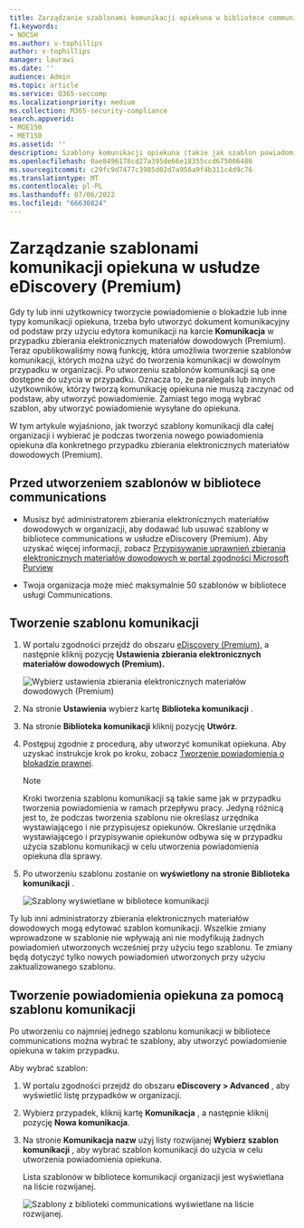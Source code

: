 ```yaml
---
title: Zarządzanie szablonami komunikacji opiekuna w bibliotece communications w usłudze eDiscovery (Premium)
f1.keywords:
- NOCSH
ms.author: v-tophillips
author: v-tophillips
manager: laurawi
ms.date: ''
audience: Admin
ms.topic: article
ms.service: O365-seccomp
ms.localizationpriority: medium
ms.collection: M365-security-compliance
search.appverid:
- MOE150
- MET150
ms.assetid: ''
description: Szablony komunikacji opiekuna (takie jak szablon powiadomienia o blokadzie) można dodawać w usłudze eDiscovery (Premium), aby można było ich używać w dowolnym przypadku w organizacji.
ms.openlocfilehash: 0ae8496178cd27a395de66e18355ccd675006486
ms.sourcegitcommit: c29fc9d7477c3985d02d7a956a9f4b311c4d9c76
ms.translationtype: MT
ms.contentlocale: pl-PL
ms.lasthandoff: 07/06/2022
ms.locfileid: "66630824"
---
```

# <a name="manage-custodian-communications-templates-in-ediscovery-premium"></a>Zarządzanie szablonami komunikacji opiekuna w usłudze eDiscovery (Premium)

Gdy ty lub inni użytkownicy tworzycie powiadomienie o blokadzie lub inne typy komunikacji opiekuna, trzeba było utworzyć dokument komunikacyjny od podstaw przy użyciu edytora komunikacji na karcie **Komunikacja** w przypadku zbierania elektronicznych materiałów dowodowych (Premium). Teraz opublikowaliśmy nową funkcję, która umożliwia tworzenie szablonów komunikacji, których można użyć do tworzenia komunikacji w dowolnym przypadku w organizacji. Po utworzeniu szablonów komunikacji są one dostępne do użycia w przypadku. Oznacza to, że paralegals lub innych użytkowników, którzy tworzą komunikację opiekuna nie muszą zaczynać od podstaw, aby utworzyć powiadomienie. Zamiast tego mogą wybrać szablon, aby utworzyć powiadomienie wysyłane do opiekuna.

W tym artykule wyjaśniono, jak tworzyć szablony komunikacji dla całej organizacji i wybierać je podczas tworzenia nowego powiadomienia opiekuna dla konkretnego przypadku zbierania elektronicznych materiałów dowodowych (Premium).

## <a name="before-you-create-templates-in-the-communications-library"></a>Przed utworzeniem szablonów w bibliotece communications

- Musisz być administratorem zbierania elektronicznych materiałów dowodowych w organizacji, aby dodawać lub usuwać szablony w bibliotece communications w usłudze eDiscovery (Premium). Aby uzyskać więcej informacji, zobacz [Przypisywanie uprawnień zbierania elektronicznych materiałów dowodowych w portal zgodności Microsoft Purview](assign-ediscovery-permissions.md)  

- Twoja organizacja może mieć maksymalnie 50 szablonów w bibliotece usługi Communications.

## <a name="create-a-communications-template"></a>Tworzenie szablonu komunikacji

1. W portalu zgodności przejdź do obszaru [eDiscovery (Premium),](https://go.microsoft.com/fwlink/p/?linkid=2173764) a następnie kliknij pozycję **Ustawienia zbierania elektronicznych materiałów dowodowych (Premium).**

   ![Wybierz ustawienia zbierania elektronicznych materiałów dowodowych (Premium)](..\media\HistoricalVersions1.png)

2. Na stronie **Ustawienia** wybierz kartę **Biblioteka komunikacji** .

3. Na stronie **Biblioteka komunikacji** kliknij pozycję **Utwórz**.

4. Postępuj zgodnie z procedurą, aby utworzyć komunikat opiekuna. Aby uzyskać instrukcje krok po kroku, zobacz [Tworzenie powiadomienia o blokadzie prawnej](create-hold-notification.md).

   > [!NOTE]
   > Kroki tworzenia szablonu komunikacji są takie same jak w przypadku tworzenia powiadomienia w ramach przepływu pracy. Jedyną różnicą jest to, że podczas tworzenia szablonu nie określasz urzędnika wystawiającego i nie przypisujesz opiekunów. Określanie urzędnika wystawiającego i przypisywanie opiekunów odbywa się w przypadku użycia szablonu komunikacji w celu utworzenia powiadomienia opiekuna dla sprawy.

5. Po utworzeniu szablonu zostanie on **wyświetlony na stronie Biblioteka komunikacji** .

   ![Szablony wyświetlane w bibliotece komunikacji](..\media\AeDCommunicationsLibrary1.png)

Ty lub inni administratorzy zbierania elektronicznych materiałów dowodowych mogą edytować szablon komunikacji. Wszelkie zmiany wprowadzone w szablonie nie wpływają ani nie modyfikują żadnych powiadomień utworzonych wcześniej przy użyciu tego szablonu. Te zmiany będą dotyczyć tylko nowych powiadomień utworzonych przy użyciu zaktualizowanego szablonu.

## <a name="use-a-communications-template-to-create-a-custodian-notification"></a>Tworzenie powiadomienia opiekuna za pomocą szablonu komunikacji

Po utworzeniu co najmniej jednego szablonu komunikacji w bibliotece communications można wybrać te szablony, aby utworzyć powiadomienie opiekuna w takim przypadku.

Aby wybrać szablon:

1. W portalu zgodności przejdź do obszaru **eDiscovery > Advanced** , aby wyświetlić listę przypadków w organizacji.

2. Wybierz przypadek, kliknij kartę **Komunikacja** , a następnie kliknij pozycję **Nowa komunikacja**.

3. Na stronie **Komunikacja nazw** użyj listy rozwijanej **Wybierz szablon komunikacji** , aby wybrać szablon komunikacji do użycia w celu utworzenia powiadomienia opiekuna.

   Lista szablonów w bibliotece komunikacji organizacji jest wyświetlana na liście rozwijanej.

   ![Szablony z biblioteki communications wyświetlane na liście rozwijanej.](..\media\AeDCommunicationsTemplates1.png)
